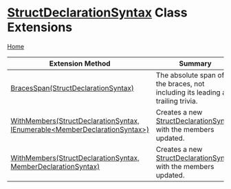 # [StructDeclarationSyntax](https://docs.microsoft.com/en-us/dotnet/api/microsoft.codeanalysis.csharp.syntax.structdeclarationsyntax) Class Extensions

[Home](../../../../../README.md)

| Extension Method | Summary |
| ---------------- | ------- |
| [BracesSpan(StructDeclarationSyntax)](../../../../../Roslynator/CSharp/SyntaxExtensions/BracesSpan/README.md#1044020368) | The absolute span of the braces, not including its leading and trailing trivia\. |
| [WithMembers(StructDeclarationSyntax, IEnumerable\<MemberDeclarationSyntax\>)](../../../../../Roslynator/CSharp/SyntaxExtensions/WithMembers/README.md#3849653050) | Creates a new [StructDeclarationSyntax](https://docs.microsoft.com/en-us/dotnet/api/microsoft.codeanalysis.csharp.syntax.structdeclarationsyntax) with the members updated\. |
| [WithMembers(StructDeclarationSyntax, MemberDeclarationSyntax)](../../../../../Roslynator/CSharp/SyntaxExtensions/WithMembers/README.md#2059906427) | Creates a new [StructDeclarationSyntax](https://docs.microsoft.com/en-us/dotnet/api/microsoft.codeanalysis.csharp.syntax.structdeclarationsyntax) with the members updated\. |

